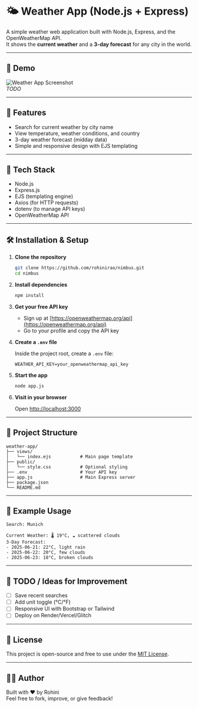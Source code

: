 
# 🌤️ Weather App (Node.js + Express)

A simple weather web application built with Node.js, Express, and the OpenWeatherMap API.  
It shows the **current weather** and a **3-day forecast** for any city in the world.

---

## 📸 Demo

![Weather App Screenshot](https://via.placeholder.com/800x400?text=Weather+App+Demo)  
*TODO*

---

## 🚀 Features

- Search for current weather by city name
- View temperature, weather conditions, and country
- 3-day weather forecast (midday data)
- Simple and responsive design with EJS templating

---

## 🧰 Tech Stack

- Node.js
- Express.js
- EJS (templating engine)
- Axios (for HTTP requests)
- dotenv (to manage API keys)
- OpenWeatherMap API

---

## 🛠️ Installation & Setup

1. **Clone the repository**

   ```bash
   git clone https://github.com/rohinirao/nimbus.git
   cd nimbus
   ```

2. **Install dependencies**

   ```bash
   npm install
   ```

3. **Get your free API key**

   - Sign up at [https://openweathermap.org/api](https://openweathermap.org/api)
   - Go to your profile and copy the API key

4. **Create a `.env` file**

   Inside the project root, create a `.env` file:

   ```env
   WEATHER_API_KEY=your_openweathermap_api_key
   ```

5. **Start the app**

   ```bash
   node app.js
   ```

6. **Visit in your browser**

   Open [http://localhost:3000](http://localhost:3000)

---

## 📁 Project Structure

```
weather-app/
├── views/
│   └── index.ejs           # Main page template
├── public/
│   └── style.css           # Optional styling
├── .env                    # Your API key
├── app.js                  # Main Express server
├── package.json
└── README.md
```

---

## 🧪 Example Usage

```
Search: Munich

Current Weather: 🌡️ 19°C, ☁️ scattered clouds
3-Day Forecast:
- 2025-06-21: 22°C, light rain
- 2025-06-22: 20°C, few clouds
- 2025-06-23: 18°C, broken clouds
```

---

## 📌 TODO / Ideas for Improvement

- [ ] Save recent searches
- [ ] Add unit toggle (°C/°F)
- [ ] Responsive UI with Bootstrap or Tailwind
- [ ] Deploy on Render/Vercel/Glitch

---

## 📄 License

This project is open-source and free to use under the [MIT License](LICENSE).

---

## 👩‍💻 Author

Built with ❤️ by Rohini  
Feel free to fork, improve, or give feedback!
